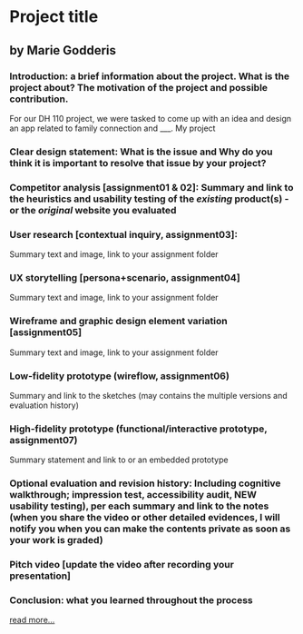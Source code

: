 # Project title 
## by Marie Godderis

### Introduction: a brief information about the project.  What is the project about? The motivation of the project and possible contribution.
For our DH 110 project, we were tasked to come up with an idea and design an app related to family connection and ___. My project 

### Clear design statement:  What is the issue and Why do you think it is important to resolve that issue by your project? 

### Competitor analysis [assignment01 & 02]: Summary and link to the heuristics and usability testing of the *existing* product(s) - or the *original* website you evaluated

### User research [contextual inquiry, assignment03]:
Summary text and image, link to your assignment folder

### UX storytelling [persona+scenario, assignment04]
Summary text and image, link to your assignment folder

### Wireframe and graphic design element variation [assignment05]
Summary text and image, link to your assignment folder

### Low-fidelity prototype (wireflow, assignment06)
Summary and link to the sketches (may contains the multiple versions and evaluation history)

### High-fidelity prototype (functional/interactive prototype, assignment07)
Summary statement and link to or an embedded prototype

### Optional evaluation and revision history: Including cognitive walkthrough; impression test, accessibility audit, NEW usability testing), per each summary and link to the notes (when you share the video or other detailed evidences, I will notify you when you can make the contents private as soon as your work is graded)

### Pitch video [update the video after recording your presentation]

### Conclusion: what you learned throughout the process

[read more…](url-of-the-assignment)



